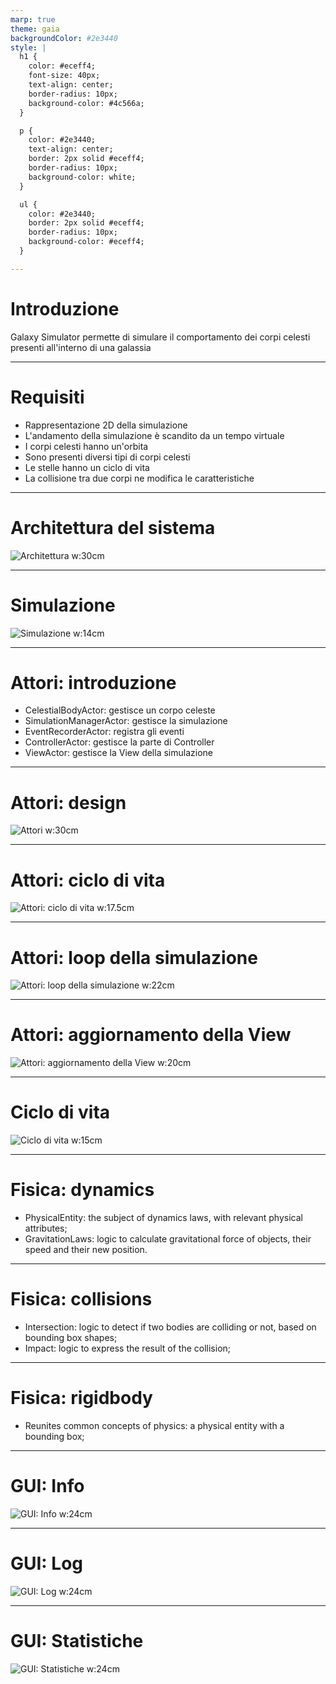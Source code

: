 ```yaml
---
marp: true
theme: gaia
backgroundColor: #2e3440
style: |
  h1 {
    color: #eceff4;
    font-size: 40px;
    text-align: center;
    border-radius: 10px;
    background-color: #4c566a;
  }

  p {
    color: #2e3440;
    text-align: center;
    border: 2px solid #eceff4;
    border-radius: 10px;
    background-color: white;
  }

  ul {
    color: #2e3440;
    border: 2px solid #eceff4;
    border-radius: 10px;
    background-color: #eceff4;
  }

---
```


# Introduzione

Galaxy Simulator permette di simulare il comportamento dei corpi celesti presenti all'interno di una galassia

---

# Requisiti

- Rappresentazione 2D della simulazione
- L'andamento della simulazione è scandito da un tempo virtuale
- I corpi celesti hanno un'orbita
- Sono presenti diversi tipi di corpi celesti
- Le stelle hanno un ciclo di vita
- La collisione tra due corpi ne modifica le caratteristiche
---

# Architettura del sistema

![Architettura w:30cm](./assets/mvc_actor_architecture.svg)

---

# Simulazione

![Simulazione w:14cm](./assets/simulation_class_diagram.svg)

---

# Attori: introduzione

- CelestialBodyActor: gestisce un corpo celeste
- SimulationManagerActor: gestisce la simulazione
- EventRecorderActor: registra gli eventi
- ControllerActor: gestisce la parte di Controller
- ViewActor: gestisce la View della simulazione

---

# Attori: design

![Attori w:30cm](./assets/celestial_body_actor_class_diagram.svg)

---

# Attori: ciclo di vita

![Attori: ciclo di vita w:17.5cm](./assets/actors_lifecycle_sequence.svg)

---

# Attori: loop della simulazione

![Attori: loop della simulazione w:22cm](./assets/actors_simulation_loop_sequence.svg)

---

# Attori: aggiornamento della View

![Attori: aggiornamento della View w:20cm](./assets/actors_view_simulation_update_sequence.svg)

---

# Ciclo di vita
![Ciclo di vita w:15cm](./assets/lifecycle.svg)

---

# Fisica: dynamics

- PhysicalEntity: the subject of dynamics laws, with relevant physical attributes;
- GravitationLaws: logic to calculate gravitational force of objects, their speed and their new position.

---
# Fisica: collisions

- Intersection: logic to detect if two bodies are colliding or not, based on bounding box shapes;
- Impact: logic to express the result of the collision;

---
# Fisica: rigidbody

- Reunites common concepts of physics: a physical entity with a bounding box;

---

# GUI: Info

![GUI: Info w:24cm](./assets/gui-info.png)

---

# GUI: Log

![GUI: Log w:24cm](./assets/gui-log.png)

---

# GUI: Statistiche

![GUI: Statistiche w:24cm](./assets/gui-stats.png)
